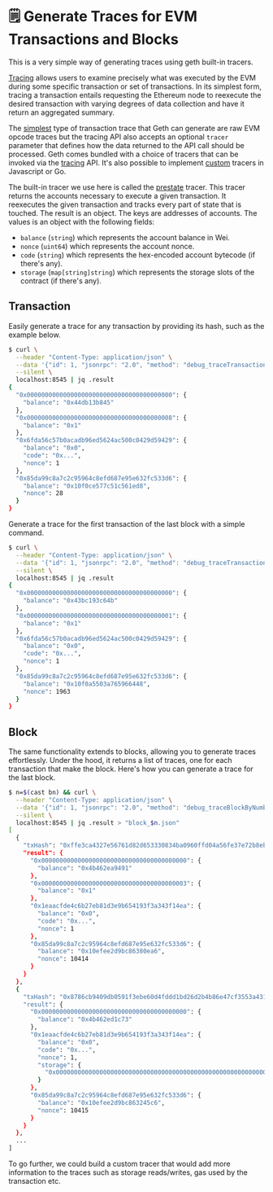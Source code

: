 # 🗒️ Generate Traces for EVM Transactions and Blocks

This is a very simple way of generating traces using geth built-in tracers.

[Tracing](https://geth.ethereum.org/docs/developers/evm-tracing) allows users to examine precisely what was executed by the EVM during some specific transaction or set of transactions. In its simplest form, tracing a transaction entails requesting the Ethereum node to reexecute the desired transaction with varying degrees of data collection and have it return an aggregated summary.

The [simplest](https://geth.ethereum.org/docs/developers/evm-tracing/basic-traces) type of transaction trace that Geth can generate are raw EVM opcode traces but the tracing API also accepts an optional `tracer` parameter that defines how the data returned to the API call should be processed. Geth comes bundled with a choice of tracers that can be invoked via the [tracing](https://geth.ethereum.org/docs/interacting-with-geth/rpc/ns-debug) API. It's also possible to implement [custom](https://geth.ethereum.org/docs/developers/evm-tracing#custom-tracers) tracers in Javascript or Go.

The built-in tracer we use here is called the [prestate](https://geth.ethereum.org/docs/developers/evm-tracing/built-in-tracers#prestate-tracer) tracer. This tracer returns the accounts necessary to execute a given transaction. It reexecutes the given transaction and tracks every part of state that is touched. The result is an object. The keys are addresses of accounts. The values is an object with the following fields:

- `balance` (`string`) which represents the account balance in Wei.
- `nonce` (`uint64`) which represents the account nonce.
- `code` (`string`) which represents the hex-encoded account bytecode (if there's any).
- `storage` (`map[string]string`) which represents the storage slots of the contract (if there's any).

## Transaction

Easily generate a trace for any transaction by providing its hash, such as the example below.

```sh
$ curl \
  --header "Content-Type: application/json" \
  --data '{"id": 1, "jsonrpc": "2.0", "method": "debug_traceTransaction", "params": ["0x57a022f6534b19086aa97c279df52ef64ca7767dc8850a32c07ebc5c29a5646b", {"tracer": "prestateTracer"}]}' \
  --silent \
  localhost:8545 | jq .result
{
  "0x0000000000000000000000000000000000000000": {
    "balance": "0x44db13b845"
  },
  "0x0000000000000000000000000000000000000008": {
    "balance": "0x1"
  },
  "0x6fda56c57b0acadb96ed5624ac500c0429d59429": {
    "balance": "0x0",
    "code": "0x...",
    "nonce": 1
  },
  "0x85da99c8a7c2c95964c8efd687e95e632fc533d6": {
    "balance": "0x10f0ce577c51c561ed8",
    "nonce": 28
  }
}
```

Generate a trace for the first transaction of the last block with a simple command.

```sh
$ curl \
  --header "Content-Type: application/json" \
  --data '{"id": 1, "jsonrpc": "2.0", "method": "debug_traceTransaction", "params": ["'"$(cast block --json | jq -r '.transactions[0]')"'", {"tracer": "prestateTracer"}]}' \
  --silent \
  localhost:8545 | jq .result
{
  "0x0000000000000000000000000000000000000000": {
    "balance": "0x43bc193c64b"
  },
  "0x0000000000000000000000000000000000000001": {
    "balance": "0x1"
  },
  "0x6fda56c57b0acadb96ed5624ac500c0429d59429": {
    "balance": "0x0",
    "code": "0x...",
    "nonce": 1
  },
  "0x85da99c8a7c2c95964c8efd687e95e632fc533d6": {
    "balance": "0x10f0a5503a765966448",
    "nonce": 1963
  }
}
```

## Block

The same functionality extends to blocks, allowing you to generate traces effortlessly. Under the hood, it returns a list of traces, one for each transaction that make the block. Here's how you can generate a trace for the last block.

```sh
$ n=$(cast bn) && curl \
  --header "Content-Type: application/json" \
  --data '{"id": 1, "jsonrpc": "2.0", "method": "debug_traceBlockByNumber", "params": ["'"$(printf '0x%x\n' $n)"'", {"tracer": "prestateTracer"}]}' \
  --silent \
  localhost:8545 | jq .result > "block_$n.json"
[
  {
    "txHash": "0xffe3ca4327e56761d82d653330834ba0960ffd04a56fe37e72b8eb18c633335b",
    "result": {
      "0x0000000000000000000000000000000000000000": {
        "balance": "0x4b462ea9491"
      },
      "0x0000000000000000000000000000000000000003": {
        "balance": "0x1"
      },
      "0x1eaacfde4c6b27eb81d3e9b654193f3a343f14ea": {
        "balance": "0x0",
        "code": "0x...",
        "nonce": 1
      },
      "0x85da99c8a7c2c95964c8efd687e95e632fc533d6": {
        "balance": "0x10efee2d9bc86380ea6",
        "nonce": 10414
      }
    }
  },
  {
    "txHash": "0x8786cb9409db0591f3ebe60d4fddd1bd26d2b4b86e47cf3553a431c1f5bd315a",
    "result": {
      "0x0000000000000000000000000000000000000000": {
        "balance": "0x4b462ed1c73"
      },
      "0x1eaacfde4c6b27eb81d3e9b654193f3a343f14ea": {
        "balance": "0x0",
        "code": "0x...",
        "nonce": 1,
        "storage": {
          "0x0000000000000000000000000000000000000000000000000000000000000000": "0x0000000000000000000000000000000000000000000000000000deadbeef00cd"
        }
      },
      "0x85da99c8a7c2c95964c8efd687e95e632fc533d6": {
        "balance": "0x10efee2d9bc863245c6",
        "nonce": 10415
      }
    }
  },
  ...
]
```

To go further, we could build a custom tracer that would add more information to the traces such as storage reads/writes, gas used by the transaction etc.
